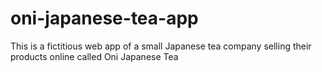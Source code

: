 # oni-japanese-tea-app
This is a fictitious web app of a small Japanese tea company selling their products online called Oni Japanese Tea
